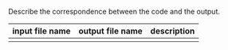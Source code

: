 Describe the correspondence between the code and the output.

| input file name | output file name | description |
| ---- | ---- | ---- |
| | | |
